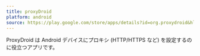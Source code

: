 ```yaml
---
title: proxyDroid
platform: android
source: https://play.google.com/store/apps/details?id=org.proxydroid&hl=en
---
```


ProxyDroid は Android デバイスにプロキシ (HTTP/HTTPS など) を設定するのに役立つアプリです。
